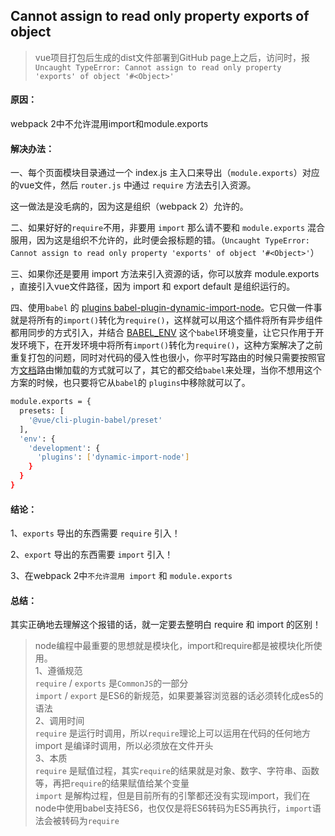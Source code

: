 ## Cannot assign to read only property exports of object

> vue项目打包后生成的dist文件部署到GitHub page上之后，访问时，报`Uncaught TypeError: Cannot assign to read only property 'exports' of object '#<Object>'`

#### 原因：
webpack 2中不允许混用import和module.exports 

#### 解决办法：
一、每个页面模块目录通过一个 index.js 主入口来导出（`module.exports`）对应的vue文件，然后 `router.js` 中通过 `require` 方法去引入资源。

这一做法是没毛病的，因为这是组织（webpack 2）允许的。

二、如果好好的`require`不用，非要用 `import` 那么请不要和 `module.exports` 混合服用，因为这是组织不允许的，此时便会报标题的错。（`Uncaught TypeError: Cannot assign to read only property 'exports' of object '#<Object>'`）

三、如果你还是要用 import 方法来引入资源的话，你可以放弃 module.exports ，直接引入vue文件路径，因为 import 和 export default 是组织运行的。

四、使用`babel` 的 [plugins babel-plugin-dynamic-import-node](https://github.com/airbnb/babel-plugin-dynamic-import-node)。它只做一件事就是将所有的`import()`转化为`require()`，这样就可以用这个插件将所有异步组件都用同步的方式引入，并结合 [BABEL_ENV](https://babeljs.io/docs/en/config-files/#env-option) 这个`babel`环境变量，让它只作用于开发环境下，在开发环境中将所有`import()`转化为`require()`，这种方案解决了之前重复打包的问题，同时对代码的侵入性也很小，你平时写路由的时候只需要按照官方[文档](https://router.vuejs.org/zh/guide/advanced/lazy-loading.html)路由懒加载的方式就可以了，其它的都交给`babel`来处理，当你不想用这个方案的时候，也只要将它从`babel`的 `plugins`中移除就可以了。

```sh
module.exports = {
  presets: [
    '@vue/cli-plugin-babel/preset'
  ],
  'env': {
    'development': {
      'plugins': ['dynamic-import-node']
    }
  }
}
```

#### 结论：

1、`exports` 导出的东西需要 `require` 引入！

2、`export` 导出的东西需要 `import` 引入！

3、在webpack 2中`不允许混用 import` 和 `module.exports`

#### 总结：

其实正确地去理解这个报错的话，就一定要去整明白 require 和 import 的区别！


> node编程中最重要的思想就是模块化，import和require都是被模块化所使用。<br/>
1、遵循规范<br/>
`require` / `exports` 是`CommonJS`的一部分<br/>
`import` / `export` 是ES6的新规范，如果要兼容浏览器的话必须转化成es5的语法<br/>
2、调用时间<br/>
`require` 是运行时调用，所以`require`理论上可以运用在代码的任何地方<br/>
import 是编译时调用，所以必须放在文件开头<br/>
3、本质<br/>
`require` 是赋值过程，其实`require`的结果就是对象、数字、字符串、函数等，再把`require`的结果赋值给某个变量<br/>
`import` 是解构过程，但是目前所有的引擎都还没有实现import，我们在node中使用babel支持ES6，也仅仅是将ES6转码为ES5再执行，`import`语法会被转码为`require`


